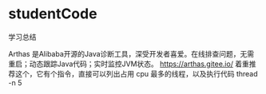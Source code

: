 # studentCode
学习总结

Arthas 是Alibaba开源的Java诊断工具，深受开发者喜爱。在线排查问题，无需重启；动态跟踪Java代码；实时监控JVM状态。
  https://arthas.gitee.io/
  着重推荐这个，它有个指令，直接可以列出占用 cpu 最多的线程，以及执行代码
  thread -n 5
  
  
